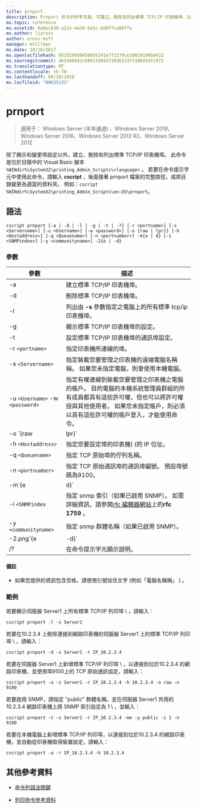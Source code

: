 ```yaml
---
title: prnport
description: Prnport 命令的參考文章，可建立、刪除及列出標準 TCP/IP 印表機埠，以及顯示和變更埠設定。
ms.topic: reference
ms.assetid: 6a0ec638-a21e-4a34-be5c-bd0f7ca89ffe
ms.author: lizross
author: eross-msft
manager: mtillman
ms.date: 10/16/2017
ms.openlocfilehash: 8535290d84566b5241e7f3279ce38029180b8432
ms.sourcegitcommit: db2d46842c68813d043738d6523f13d8454fc972
ms.translationtype: MT
ms.contentlocale: zh-TW
ms.lasthandoff: 09/10/2020
ms.locfileid: "89635132"
---
```

# <a name="prnport"></a>prnport

> 適用于： Windows Server (半年通道) 、Windows Server 2019、Windows Server 2016、Windows Server 2012 R2、Windows Server 2012

除了顯示和變更埠設定以外，建立、刪除和列出標準 TCP/IP 印表機埠。 此命令是位於目錄中的 Visual Basic 腳本 `%WINdir%\System32\printing_Admin_Scripts\<language>` 。 若要在命令提示字元中使用此命令，請輸入 **cscript** ，後面接著 prnport 檔案的完整路徑，或將目錄變更為適當的資料夾。 例如：`cscript %WINdir%\System32\printing_Admin_Scripts\en-US\prnport`。

## <a name="syntax"></a>語法

```
cscript prnport {-a | -d | -l | -g | -t | -?} [-r <portname>] [-s <Servername>] [-u <Username>] [-w <password>] [-o {raw | lpr}] [-h <Hostaddress>] [-q <Queuename>] [-n <portnumber>] -m{e | d} [-i <SNMPindex>] [-y <communityname>] -2{e | -d}
```

### <a name="parameters"></a>參數

| 參數 | 描述 |
|--|--|
| -a | 建立標準 TCP/IP 印表機埠。 |
| -d | 刪除標準 TCP/IP 印表機埠。 |
| -l | 列出由 **-s** 參數指定之電腦上的所有標準 tcp/ip 印表機埠。 |
| -g | 顯示標準 TCP/IP 印表機埠的設定。 |
| -t | 設定標準 TCP/IP 印表機埠的通訊埠設定。 |
| -r `<portname>` | 指定印表機所連線的埠。 |
| -s `<Servername>` | 指定裝載您要管理之印表機的遠端電腦名稱稱。 如果您未指定電腦，則會使用本機電腦。 |
| -u `<Username>` -w `<password>` | 指定有權連線到裝載您要管理之印表機之電腦的帳戶。 目的電腦的本機系統管理員群組的所有成員都具有這些許可權，但也可以將許可權授與其他使用者。 如果您未指定帳戶，則必須以具有這些許可權的帳戶登入，才能使用命令。 |
| -o `{raw|lpr}` | 指定埠使用的通訊協定： TCP raw 或 TCP lpr。 TCP 原始通訊協定是 Windows 上比 lpr 通訊協定更高的效能通訊協定。 如果您使用 TCP raw，可以選擇性地使用 **-n** 參數指定埠號碼。 預設埠號碼為9100。 |
| -h `<Hostaddress>` | 指定您要設定埠的印表機)  (的 IP 位址。 |
| -q `<Queuename>` | 指定 TCP 原始埠的佇列名稱。 |
| -n `<portnumber>` | 指定 TCP 原始通訊埠的通訊埠編號。 預設埠號碼為9100。 |
| -m`{e|d}` | 指定是否啟用 SNMP。 參數 **e** 可啟用 SNMP。 參數 **d** 會停用 SNMP。 |
| -i `<SNMPindex` | 指定 snmp 索引（如果已啟用 SNMP）。 如需詳細資訊，請參閱[rfc 編輯器網站](https://www.ietf.org/rfc/rfc1759.txt?number=1759)上的**rfc 1759** 。 |
| -y `<communityname>` | 指定 snmp 群體名稱（如果已啟用 SNMP）。 |
| -2.png`{e|-d}` | 指定是否啟用 TCP lpr 埠的雙重後臺緩衝 (也稱為 respooling) 。 雙任務緩衝是必要的，因為 TCP lpr 必須在傳送至印表機的控制檔案中包含正確的位元組計數，但是通訊協定無法從本機列印提供者取得計數。 因此，當檔案以多工緩衝處理至 TCP lpr 列印佇列時，它也會以多工緩衝處理的方式，在 system32 目錄中作為暫存檔案。 TCP lpr 會決定暫存檔案的大小，並將大小傳送到執行 LPD 的伺服器。 參數 **e** 可啟用雙重後臺緩衝。 參數 **d** 會停用雙重後臺緩衝。 |
| /? | 在命令提示字元顯示說明。 |

#### <a name="remarks"></a>備註

- 如果您提供的資訊包含空格，請使用引號括住文字 (例如「電腦名稱稱」 ) 。

### <a name="examples"></a>範例

若要顯示伺服器 Server1 上所有標準 TCP/IP 列印埠 \\ ，請輸入：

```
cscript prnport -l -s Server1
```

若要在10.2.3.4 上刪除連接到網路印表機的伺服器 Server1 上的標準 TCP/IP 列印埠 \\ ，請輸入：

```
cscript prnport -d -s Server1 -r IP_10.2.3.4
```

若要在伺服器 Server1 上新增標準 TCP/IP 列印埠 \\ ，以連接到位於10.2.3.4 的網路印表機，並使用埠9100上的 TCP 原始通訊協定，請輸入：

```
cscript prnport -a -s Server1 -r IP_10.2.3.4 -h 10.2.3.4 -o raw -n 9100
```

若要啟用 SNMP，請指定 "public" 群體名稱，並在伺服器 Server1 共用的10.2.3.4 網路印表機上將 SNMP 索引設定為 1 \\ ，並輸入：

```
cscript prnport -t -s Server1 -r IP_10.2.3.4 -me -y public -i 1 -n 9100
```

若要在本機電腦上新增標準 TCP/IP 列印埠，以連接到位於10.2.3.4 的網路印表機，並自動從印表機取得裝置設定，請輸入：

```
cscript prnport -a -r IP_10.2.3.4 -h 10.2.3.4
```

## <a name="additional-references"></a>其他參考資料

- [命令列語法關鍵](command-line-syntax-key.md)

- [列印命令參考資料](print-command-reference.md)
